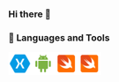 ### Hi there 👋

### 🔨 Languages and Tools
<a href="https://dotnet.microsoft.com/apps/xamarin" target="_blank"> <img align="left" src="https://github.com/pynacl/language-and-tool-icons/blob/master/xamarin.svg" alt="xamarin" height="42px"/> </a> 
<a href="https://www.android.com/" target="_blank"> <img align="left" src="https://github.com/pynacl/language-and-tool-icons/blob/master/android.svg" alt="android" height="42px"/> </a> 
<a href="https://www.python.org" target="_blank"><img align="left" alt="Python" height ="42px" src="https://github.com/pynacl/language-and-tool-icons/blob/master/swift.svg"></a>
<a href="https://developer.apple.com/swift/" target="_blank"> <img align="left" alt="iOS" height ="42px" src="https://github.com/pynacl/language-and-tool-icons/blob/master/swift.svg"> </a>
